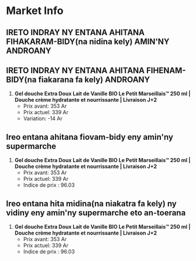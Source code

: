 # Market Info

## IRETO INDRAY NY ENTANA AHITANA FIHAKARAM-BIDY(na nidina kely) AMIN'NY ANDROANY

## IRETO INDRAY NY ENTANA AHITANA FIHENAM-BIDY(na fiakarana fa kely) ANDROANY

1. **Gel douche Extra Doux Lait de Vanille BIO Le Petit Marseillais™ 250 ml | Douche crème hydratante et nourrissante | Livraison J+2**
   - Prix avant: 353 Ar
   - Prix actuel: 339 Ar
   - Variation: -14 Ar

## Ireo entana ahitana fiovam-bidy eny amin'ny supermarche

1. **Gel douche Extra Doux Lait de Vanille BIO Le Petit Marseillais™ 250 ml | Douche crème hydratante et nourrissante | Livraison J+2**
   - Prix avant: 353 Ar
   - Prix actuel: 339 Ar
   - Indice de prix : 96.03

## Ireo entana hita midina(na niakatra fa kely) ny vidiny eny amin'ny supermarche eto an-toerana

1. **Gel douche Extra Doux Lait de Vanille BIO Le Petit Marseillais™ 250 ml | Douche crème hydratante et nourrissante | Livraison J+2**
   - Prix avant: 353 Ar
   - Prix actuel: 339 Ar
   - Indice de prix : 96.03

